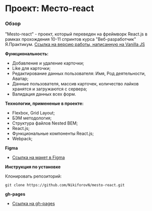 # Проект: Место-react

### Обзор

"Mesto-react" - проект, который переведен на фреймворк React.js в рамках прохождения 10-11 спринтов курса "Веб-разработчик" Я.Практикум. 
 [Ссылка на версию работы, написанную на Vanilla JS](https://nikiforovn.github.io/mesto/index.html)

**Функциональность:**

* Добавление и удаление карточки;
* Like для карточки;
* Редактирование данных пользователя: Имя, Род деятельности, Аватар;
* Данные пользователя, массив карточек, количество лайков хранятся и загружаются с сервера;
* Валидация данных всех форм.

**Технологии, примененые в проекте:**
* Flexbox, Grid Layout;
* БЭМ методология;
* Структура файлов Nested BEM;
* React.js;
* Функциональные компоненты React.js;
* Webpack;

**Figma**

- [Ссылка на макет в Figma](https://www.figma.com/file/2cn9N9jSkmxD84oJik7xL7/JavaScript.-Sprint-4?node-id=0%3A1)

**Инструкция по установке**

Клонировать репозиторий:
```
git clone https://github.com/NikiforovN/mesto-react.git
```
   

**gh-pages**

- [Ссылка на gh-pages](https://nikiforovn.github.io/mesto-react/)
